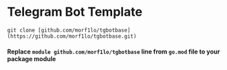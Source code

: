 # Telegram Bot Template

`
git clone [github.com/morf1lo/tgbotbase](https://github.com/morf1lo/tgbotbase.git)
`

#### Replace `module github.com/morf1lo/tgbotbase` line from `go.mod` file to your package module
